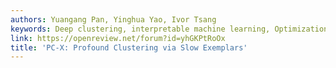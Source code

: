 ```yaml
---
authors: Yuangang Pan, Yinghua Yao, Ivor Tsang
keywords: Deep clustering, interpretable machine learning, Optimization
link: https://openreview.net/forum?id=yhGKPtRoOx
title: 'PC-X: Profound Clustering via Slow Exemplars'
---
```


